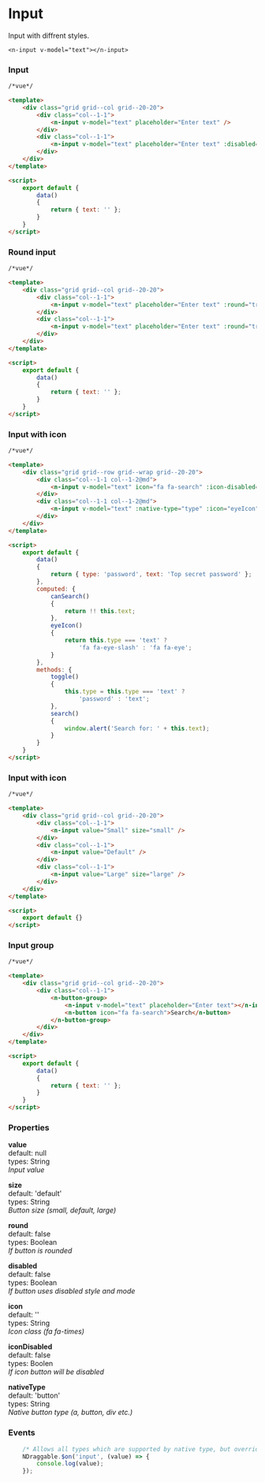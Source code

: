 # Input
Input with diffrent styles.

```vue
<n-input v-model="text"></n-input>
```

### Input

```html
/*vue*/

<template>
    <div class="grid grid--col grid--20-20">
        <div class="col--1-1">
            <n-input v-model="text" placeholder="Enter text" />
        </div>
        <div class="col--1-1">
            <n-input v-model="text" placeholder="Enter text" :disabled="true" />
        </div>
    </div>
</template>

<script>
    export default {
        data()
        {
            return { text: '' };
        }
    } 
</script>

```

### Round input

```html
/*vue*/

<template>
    <div class="grid grid--col grid--20-20">
        <div class="col--1-1">
            <n-input v-model="text" placeholder="Enter text" :round="true" />
        </div>
        <div class="col--1-1">
            <n-input v-model="text" placeholder="Enter text" :round="true" :disabled="true" />
        </div>
    </div>
</template>

<script>
    export default {
        data()
        {
            return { text: '' };
        }
    } 
</script>

```

### Input with icon

```html
/*vue*/

<template>
    <div class="grid grid--row grid--wrap grid--20-20">
        <div class="col--1-1 col--1-2@md">
            <n-input v-model="text" icon="fa fa-search" :icon-disabled="!canSearch" icon-position="before" @icon-click="search" />
        </div>
        <div class="col--1-1 col--1-2@md">
            <n-input v-model="text" :native-type="type" :icon="eyeIcon" icon-position="after"  @icon-click="toggle" />
        </div>
    </div>
</template>

<script>
    export default {
        data()
        {
            return { type: 'password', text: 'Top secret password' };
        },
        computed: {
            canSearch()
            {
                return !! this.text;
            },
            eyeIcon()
            {
                return this.type === 'text' ?
                    'fa fa-eye-slash' : 'fa fa-eye';
            }
        },
        methods: {
            toggle()
            {
                this.type = this.type === 'text' ?
                    'password' : 'text';
            },
            search()
            {
                window.alert('Search for: ' + this.text);
            }
        }
    } 
</script>

```

### Input with icon

```html
/*vue*/

<template>
    <div class="grid grid--col grid--20-20">
        <div class="col--1-1">
            <n-input value="Small" size="small" />
        </div>
        <div class="col--1-1">
            <n-input value="Default" />
        </div>
        <div class="col--1-1">
            <n-input value="Large" size="large" />
        </div>
    </div>
</template>

<script>
    export default {} 
</script>

```

### Input group

```html
/*vue*/

<template>
    <div class="grid grid--col grid--20-20">
        <div class="col--1-1">
            <n-button-group>
                <n-input v-model="text" placeholder="Enter text"></n-input>
                <n-button icon="fa fa-search">Search</n-button>
            </n-button-group>
        </div>
    </div>
</template>

<script>
    export default {
        data()
        {
            return { text: '' };
        }
    } 
</script>

```

### Properties
**value**  
default: null  
types: String  
_Input value_

**size**  
default: 'default'  
types: String  
_Button size (small, default, large)_

**round**  
default: false  
types: Boolean  
_If button is rounded_

**disabled**  
default: false  
types: Boolean  
_If button uses disabled style and mode_

**icon**  
default: ''  
types: String  
_Icon class (fa fa-times)_

**iconDisabled**  
default: false  
types: Boolen  
_If icon button will be disabled_

**nativeType**  
default: 'button'  
types: String  
_Native button type (a, button, div etc.)_

### Events
```javascript
    /* Allows all types which are supported by native type, but overrides default input event */
    NDraggable.$on('input', (value) => {
        console.log(value);
    });
```